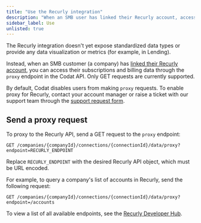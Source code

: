 ```yaml
---
title: "Use the Recurly integration"
description: "When an SMB user has linked their Recurly account, access their subscriptions and billing data by making proxy requests to the Recurly API"
sidebar_label: Use
unlisted: true
---
```


The Recurly integration doesn't yet expose standardized data types or provide any data visualization or metrics (for example, in Lending).

Instead, when an SMB customer (a company) has [linked their Recurly account](/integrations/commerce/recurly/commerce-recurly-setup#smb-customer-authenticate-and-connect-your-commerce-data), you can access their subscriptions and billing data through the `proxy` endpoint in the Codat API. Only GET requests are currently supported.

By default, Codat disables users from making `proxy` requests. To enable proxy for Recurly, contact your account manager or raise a ticket with our support team through the [support request form](https://codat.zendesk.com/hc/en-gb/requests/new).

## Send a proxy request

To proxy to the Recurly API, send a GET request to the `proxy` endpoint:

```
GET /companies/{companyId}/connections/{connectionId}/data/proxy?endpoint=RECURLY_ENDPOINT
```

Replace `RECURLY_ENDPOINT` with the desired Recurly API object, which must be URL encoded.

For example, to query a company's list of accounts in Recurly, send the following request:

```
GET /companies/{companyId}/connections/{connectionId}/data/proxy?endpoint=/accounts
```

To view a list of all available endpoints, see the <a className="external" href="https://developers.recurly.com/api/v2021-02-25/index.html" target="_blank">Recurly Developer Hub</a>.